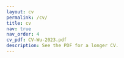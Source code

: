 ```yaml
---
layout: cv
permalink: /cv/
title: cv
nav: true
nav_order: 4
cv_pdf: CV-Wu-2023.pdf
description: See the PDF for a longer CV.
---
```

